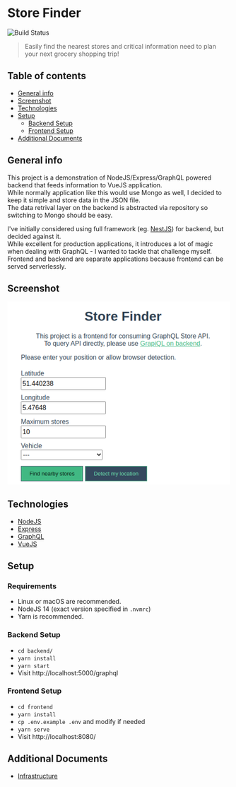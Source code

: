 # Store Finder

![Build Status](https://codebuild.us-east-1.amazonaws.com/badges?uuid=eyJlbmNyeXB0ZWREYXRhIjoiSTRmNjZlMGlobXpPZUxLRFhuWWZMc2VtNTQ0QUFjRjR4OTRwMFcyNXNjK0xmK04xdHhZK1Bra3ZLeG8zWmpscTZSeVNSVUM4QUp6S0NUTGdDWGVmR0hNPSIsIml2UGFyYW1ldGVyU3BlYyI6IkREb01paWZuMHZybUdzblIiLCJtYXRlcmlhbFNldFNlcmlhbCI6MX0%3D&branch=main)

> Easily find the nearest stores and critical information need to plan your next grocery shopping trip!

## Table of contents

- [General info](#general-info)
- [Screenshot](#screenshot)
- [Technologies](#technologies)
- [Setup](#setup)
  - [Backend Setup](#backend-setup)
  - [Frontend Setup](#frontend-setup)
- [Additional Documents](#additional-documents)

## General info

This project is a demonstration of NodeJS/Express/GraphQL powered backend that feeds information to VueJS application.  
While normally application like this would use Mongo as well, I decided to keep it simple and store data in the JSON file.  
The data retrival layer on the backend is abstracted via repository so switching to Mongo should be easy.

I've initially considered using full framework (eg. [NestJS](https://nestjs.com/)) for backend, but decided against it.  
While excellent for production applications, it introduces a lot of magic when dealing with GraphQL - I wanted to tackle that challenge myself.  
Frontend and backend are separate applications because frontend can be served serverlessly.

## Screenshot

![Screenshot](./docs/screenshot.png)

## Technologies

- [NodeJS](http://nodejs.org/)
- [Express](https://expressjs.com/)
- [GraphQL](https://www.gatsbyjs.org/)
- [VueJS](https://vuejs.org/)

## Setup

### Requirements

- Linux or macOS are recommended.
- NodeJS 14 (exact version specified in `.nvmrc`)
- Yarn is recommended.

### Backend Setup

- `cd backend/`
- `yarn install`
- `yarn start`
- Visit http://localhost:5000/graphql

### Frontend Setup

- `cd frontend`
- `yarn install`
- `cp .env.example .env` and modify if needed
- `yarn serve`
- Visit http://localhost:8080/

## Additional Documents

- [Infrastructure](./docs/infrastructure.md)
